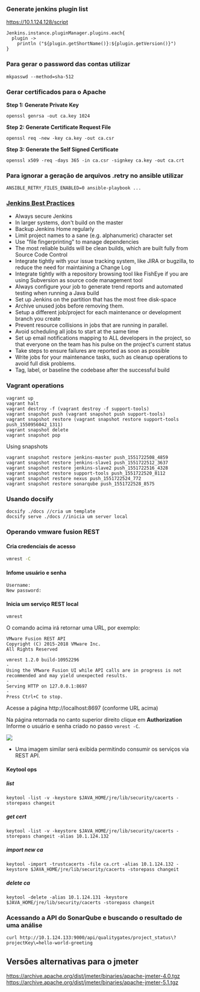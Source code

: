 ### Generate jenkins plugin list

https://10.1.124.128/script
```
Jenkins.instance.pluginManager.plugins.each{
  plugin ->
    println ("${plugin.getShortName()}:${plugin.getVersion()}")
}
```

### Para gerar o password das contas utilizar
```
mkpasswd --method=sha-512
```

### Gerar certificados para o Apache

**Step 1: Generate Private Key**
```
openssl genrsa -out ca.key 1024
```
**Step 2: Generate Certificate Request File**
```
openssl req -new -key ca.key -out ca.csr
```
**Step 3: Generate the Self Signed Certificate**
```
openssl x509 -req -days 365 -in ca.csr -signkey ca.key -out ca.crt
```

### Para ignorar a geração de arquivos .retry no ansible utilizar
```
ANSIBLE_RETRY_FILES_ENABLED=0 ansible-playbook ...
```


### [Jenkins Best Practices](https://wiki.jenkins.io/display/JENKINS/Jenkins+Best+Practices)
- Always secure Jenkins
- In larger systems, don't build on the master
- Backup Jenkins Home regularly
- Limit project names to a sane (e.g. alphanumeric) character set
- Use "file fingerprinting" to manage dependencies
- The most reliable builds will be clean builds, which are built fully from Source Code Control
- Integrate tightly with your issue tracking system, like JIRA or bugzilla, to reduce the need for maintaining a Change Log
- Integrate tightly with a repository browsing tool like FishEye if you are using Subversion as source code management tool
- Always configure your job to generate trend reports and automated testing when running a Java build
- Set up Jenkins on the partition that has the most free disk-space
- Archive unused jobs before removing them.
- Setup a different job/project for each maintenance or development branch you create
- Prevent resource collisions in jobs that are running in parallel.
- Avoid scheduling all jobs to start at the same time
- Set up email notifications mapping to ALL developers in the project, so that everyone on the team has his pulse on the project's current status
- Take steps to ensure failures are reported as soon as possible
- Write jobs for your maintenance tasks, such as cleanup operations to avoid full disk problems.
- Tag, label, or baseline the codebase after the successful build

### Vagrant operations
```
vagrant up
vagrant halt
vagrant destroy -f (vagrant destroy -f support-tools)
vagrant snapshot push (vagrant snapshot push support-tools)
vagrant snapshot restore (vagrant snapshot restore support-tools push_1550956042_1311)
vagrant snapshot delete
vagrant snapshot pop
```
Using snapshots
```
vagrant snapshot restore jenkins-master push_1551722508_4859
vagrant snapshot restore jenkins-slave1 push_1551722512_3637
vagrant snapshot restore jenkins-slave2 push_1551722516_4328
vagrant snapshot restore support-tools push_1551722520_8112
vagrant snapshot restore nexus push_1551722524_772
vagrant snapshot restore sonarqube push_1551722528_8575
```

### Usando docsify
```
docsify ./docs //cria um template
docsify serve ./docs //inicia um server local
```

### Operando vmware fusion REST

#### Cria credenciais de acesso
```bash
vmrest -C
```

#### Infome usuário e senha
```
Username:
New password:
```
#### Inicia um serviço REST local
```
vmrest
```
O comando acima irá retornar uma URL, por exemplo:
```
VMware Fusion REST API
Copyright (C) 2015-2018 VMware Inc.
All Rights Reserved

vmrest 1.2.0 build-10952296
-
Using the VMware Fusion UI while API calls are in progress is not recommended and may yield unexpected results.
-
Serving HTTP on 127.0.0.1:8697
-
Press Ctrl+C to stop.
```
Acesse a página http://localhost:8697 (conforme URL acima)

Na página retornada no canto superior direito clique em **Authorization**
Informe o usuário e senha criado no passo `vmrest -C`.

![](/images/fig69-extra.png)
- Uma imagem similar será exibida permitindo consumir os serviços via REST API.

#### Keytool ops
##### list
```
keytool -list -v -keystore $JAVA_HOME/jre/lib/security/cacerts -storepass changeit
```
##### get cert
```
keytool -list -v -keystore $JAVA_HOME/jre/lib/security/cacerts -storepass changeit -alias 10.1.124.132
```
##### import new ca
```
keytool -import -trustcacerts -file ca.crt -alias 10.1.124.132 -keystore $JAVA_HOME/jre/lib/security/cacerts -storepass changeit
```
##### delete ca
```
keytool -delete -alias 10.1.124.131 -keystore $JAVA_HOME/jre/lib/security/cacerts -storepass changeit
```
### Acessando a API do SonarQube e buscando o resultado de uma análise
```
curl http://10.1.124.133:9000/api/qualitygates/project_status\?projectKey\=hello-world-greeting
```

## Versões alternativas para o jmeter
https://archive.apache.org/dist/jmeter/binaries/apache-jmeter-4.0.tgz
https://archive.apache.org/dist/jmeter/binaries/apache-jmeter-5.1.tgz
